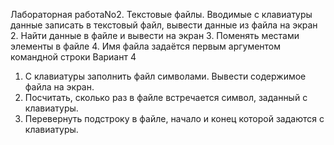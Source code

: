 Лабораторная работаNo2. Текстовые файлы.
Вводимые с клавиатуры данные записать в текстовый файл, вывести данные
из файла на экран
2. Найти данные в файле и вывести на экран
3. Поменять местами элементы в файле
4. Имя файла задаётся первым аргументом командной строки
Вариант 4
1. С клавиатуры заполнить файл символами. Вывести содержимое файла на экран.
2. Посчитать, сколько раз в файле встречается символ, заданный с клавиатуры.
3. Перевернуть подстроку в файле, начало и конец которой задаются с
клавиатуры.
